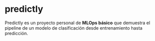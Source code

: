 # predictly
Predictly es un proyecto personal de **MLOps básico** que demuestra el pipeline de un modelo de clasificación desde entrenamiento hasta predicción.
